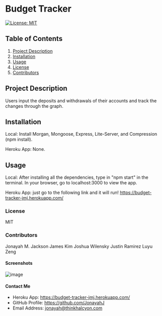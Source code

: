 # Budget Tracker
  
  [![License: MIT](https://img.shields.io/badge/License-MIT-yellow.svg)](https://opensource.org/licenses/MIT)
  
  ## Table of Contents
  1. [Project Description](#description)
  2. [Installation](#install)
  3. [Usage](#usage)
  4. [License](#license)
  5. [Contributors](#contributors)

  
  ## Project Description
  Users input the deposits and withdrawals of their accounts and track the changes through the graph.
  

  ## Installation
  Local: Install Morgan, Mongoose, Express, Lite-Server, and Compression (npm install).

  Heroku App: None.
  

  ## Usage
  Local: After installing all the dependencies, type in "npm start" in the terminal.  In your browser, go to localhost:3000 to view the app.

  Heroku App: just go to the following link and it will run! 
  https://budget-tracker-jmj.herokuapp.com/
  

  ### License
  MIT
  

  ### Contributors
  Jonayah M. Jackson
  James Kim
  Joshua Wilensky
  Justin Ramirez
  Luyu Zeng


  #### Screenshots
  ![image](assets/BudgetTracker.png)


  #### Contact Me
  * Heroku App: https://budget-tracker-jmj.herokuapp.com/
  * GitHub Profile: https://github.com/JonayahJ
  * Email Address: jonayah@thinkhalcyon.com
